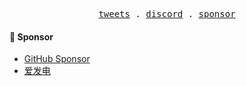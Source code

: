 <p align="center">
  <samp>
    <a href="https://x.com/hp0844182">tweets</a> .
    <a href="https://discord.gg/TM59XhBK">discord</a> .
    <a href="https://github.com/sponsors/rick-hup">sponsor</a>
  </samp>
</p>

#### 💖 Sponsor

- [GitHub Sponsor](https://github.com/sponsors/rick-hup)
- [爱发电](https://afdian.com/a/rick-hup)
